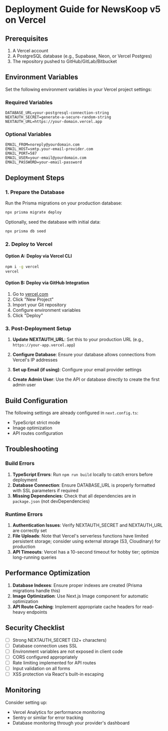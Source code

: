 # Deployment Guide for NewsKoop v5 on Vercel

## Prerequisites

1. A Vercel account
2. A PostgreSQL database (e.g., Supabase, Neon, or Vercel Postgres)
3. The repository pushed to GitHub/GitLab/Bitbucket

## Environment Variables

Set the following environment variables in your Vercel project settings:

### Required Variables

```
DATABASE_URL=your-postgresql-connection-string
NEXTAUTH_SECRET=generate-a-secure-random-string
NEXTAUTH_URL=https://your-domain.vercel.app
```

### Optional Variables

```
EMAIL_FROM=noreply@yourdomain.com
EMAIL_HOST=smtp.your-email-provider.com
EMAIL_PORT=587
EMAIL_USER=your-email@yourdomain.com
EMAIL_PASSWORD=your-email-password
```

## Deployment Steps

### 1. Prepare the Database

Run the Prisma migrations on your production database:

```bash
npx prisma migrate deploy
```

Optionally, seed the database with initial data:

```bash
npx prisma db seed
```

### 2. Deploy to Vercel

#### Option A: Deploy via Vercel CLI

```bash
npm i -g vercel
vercel
```

#### Option B: Deploy via GitHub Integration

1. Go to [vercel.com](https://vercel.com)
2. Click "New Project"
3. Import your Git repository
4. Configure environment variables
5. Click "Deploy"

### 3. Post-Deployment Setup

1. **Update NEXTAUTH_URL**: Set this to your production URL (e.g., `https://your-app.vercel.app`)

2. **Configure Database**: Ensure your database allows connections from Vercel's IP addresses

3. **Set up Email (if using)**: Configure your email provider settings

4. **Create Admin User**: Use the API or database directly to create the first admin user

## Build Configuration

The following settings are already configured in `next.config.ts`:

- TypeScript strict mode
- Image optimization
- API routes configuration

## Troubleshooting

### Build Errors

1. **TypeScript Errors**: Run `npm run build` locally to catch errors before deployment
2. **Database Connection**: Ensure DATABASE_URL is properly formatted with SSL parameters if required
3. **Missing Dependencies**: Check that all dependencies are in `package.json` (not devDependencies)

### Runtime Errors

1. **Authentication Issues**: Verify NEXTAUTH_SECRET and NEXTAUTH_URL are correctly set
2. **File Uploads**: Note that Vercel's serverless functions have limited persistent storage; consider using external storage (S3, Cloudinary) for production
3. **API Timeouts**: Vercel has a 10-second timeout for hobby tier; optimize long-running queries

## Performance Optimization

1. **Database Indexes**: Ensure proper indexes are created (Prisma migrations handle this)
2. **Image Optimization**: Use Next.js Image component for automatic optimization
3. **API Route Caching**: Implement appropriate cache headers for read-heavy endpoints

## Security Checklist

- [ ] Strong NEXTAUTH_SECRET (32+ characters)
- [ ] Database connection uses SSL
- [ ] Environment variables are not exposed in client code
- [ ] CORS configured appropriately
- [ ] Rate limiting implemented for API routes
- [ ] Input validation on all forms
- [ ] XSS protection via React's built-in escaping

## Monitoring

Consider setting up:
- Vercel Analytics for performance monitoring
- Sentry or similar for error tracking
- Database monitoring through your provider's dashboard
